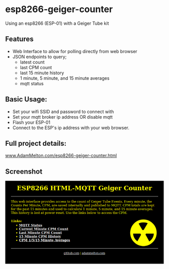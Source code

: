 # esp8266-geiger-counter
Using an esp8266 (ESP-01) with a Geiger Tube kit

## Features
- Web Interface to allow for polling directly from web browser
- JSON endpoints to query;
  * latest count
  * last CPM count
  * last 15 minute history
  * 1 minute, 5 minute, and 15 minute averages
  * mqtt status

## Basic Usage:
- Set your wifi SSID and password to connect with
- Set your mqtt broker ip address OR disable mqtt
- Flash your ESP-01
- Connect to the ESP's ip address with your web browser.

## Full project details:
www.AdamMelton.com/esp8266-geiger-counter.html

## Screenshot
![Screenshot](https://github.com/Dokument/esp8266-geiger-counter/blob/master/screenshot_v2.png)
